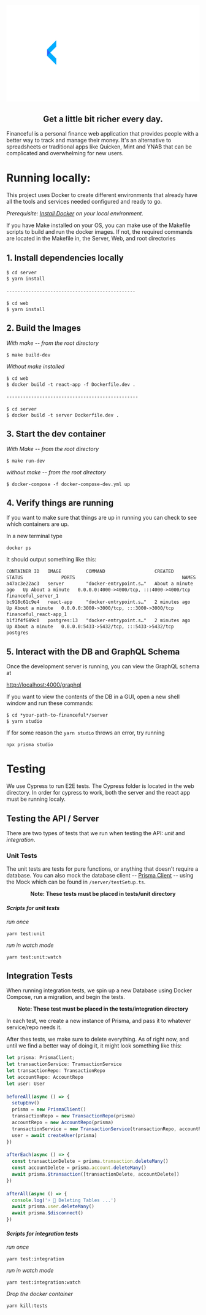 ![Financeful Logo](./assets/logo.png)
<h2 align="center" >Get a little bit richer every day.</h2>

Financeful is a personal finance web application that provides people with a better way to track and manage their money. It's an alternative to spreadsheets or traditional apps like Quicken, Mint and YNAB that can be complicated and overwhelming for new users. 

Running locally:
====================

This project uses Docker to create different environments that already have all the tools and services needed configured and ready to go. 

_Prerequisite: [Install Docker](https://docs.docker.com/install) on your local environment._

If you have Make installed on your OS, you can make use of the Makefile scripts to build and run the docker images. If not, the required commands are located in the Makefile in, the Server, Web, and root directories

## 1. Install dependencies locally
```
$ cd server
$ yarn install

-----------------------------------------------

$ cd web
$ yarn install
```
## 2. Build the Images 

_With make -- from the root directory_
```
$ make build-dev
```

_Without make installed_

```
$ cd web
$ docker build -t react-app -f Dockerfile.dev .

------------------------------------------------

$ cd server 
$ docker build -t server Dockerfile.dev .
```

## 3. Start the dev container

_With Make -- from the root directory_
```
$ make run-dev
```

_without make -- from the root directory_
```
$ docker-compose -f docker-compose-dev.yml up
```

## 4. Verify things are running
If you want to make sure that things are up in running you can check to see which containers are up. 

In a new terminal type 
``` 
docker ps 
```

It should output something like this:
```
CONTAINER ID   IMAGE         COMMAND                  CREATED              STATUS              PORTS                                       NAMES
a47ac3e22ac3   server        "docker-entrypoint.s…"   About a minute ago   Up About a minute   0.0.0.0:4000->4000/tcp, :::4000->4000/tcp   financeful_server_1
bc918c61c9e4   react-app     "docker-entrypoint.s…"   2 minutes ago        Up About a minute   0.0.0.0:3000->3000/tcp, :::3000->3000/tcp   financeful_react-app_1
b1f3f4f649c0   postgres:13   "docker-entrypoint.s…"   2 minutes ago        Up About a minute   0.0.0.0:5433->5432/tcp, :::5433->5432/tcp   postgres
```


## 5. Interact with the DB and GraphQL Schema

Once the development server is running, you can view the GraphQL schema at

[http://localhost:4000/graphql](http://localhost:4000/graphql)

If you want to view the contents of the DB in a GUI, open a new shell window and run these commands:

```
$ cd *your-path-to-financeful*/server
$ yarn studio
```

If for some reason the `yarn studio` throws an error, try running 
```
npx prisma studio
```


Testing
====================
We use Cypress to run E2E tests. The Cypress folder is located in the web directory. In order for cypress to work, both the server and the react app must be running localy. 

## Testing the API / Server
There are two types of tests that we run when testing the API: *unit* and *integration*. 

### Unit Tests
The unit tests are tests for pure functions, or anything that doesn't require a database. You can also mock the database client -- [Prisma Client](https://www.prisma.io/) -- using the Mock which can be found in `/server/testSetup.ts`.

__<p align="center">Note: These tests must be placed in tests/unit directory</p>__

#### _Scripts for unit tests_

_run once_
```
yarn test:unit
```
_run in watch mode_

```
yarn test:unit:watch
```

## Integration Tests
When running integration tests, we spin up a new Database using Docker Compose, run a migration, and begin the tests. 

__<p align="center">Note: These test must be placed in the tests/integration directory</p>__

In each test, we create a new instance of Prisma, and pass it to whatever service/repo needs it. 

After thes tests, we make sure to delete everything. As of right now, and until we find a better way of doing it, it might look something like this:
```typescript
let prisma: PrismaClient;
let transactionService: TransactionService
let transactionRepo: TransactionRepo
let accountRepo: AccountRepo
let user: User

beforeAll(async () => {
  setupEnv()
  prisma = new PrismaClient()
  transactionRepo = new TransactionRepo(prisma)
  accountRepo = new AccountRepo(prisma)
  transactionService = new TransactionService(transactionRepo, accountRepo)
  user = await createUser(prisma)
})

afterEach(async () => {
  const transactionDelete = prisma.transaction.deleteMany()
  const accountDelete = prisma.account.deleteMany()
  await prisma.$transaction([transactionDelete, accountDelete])
})

afterAll(async () => {
  console.log('⚡ 🎯 Deleting Tables ...')
  await prisma.user.deleteMany()
  await prisma.$disconnect()
})
```

#### _Scripts for integration tests_

_run once_
```
yarn test:integration
```
_run in watch mode_
```
yarn test:integration:watch
```

_Drop the docker container_
```
yarn kill:tests
```


